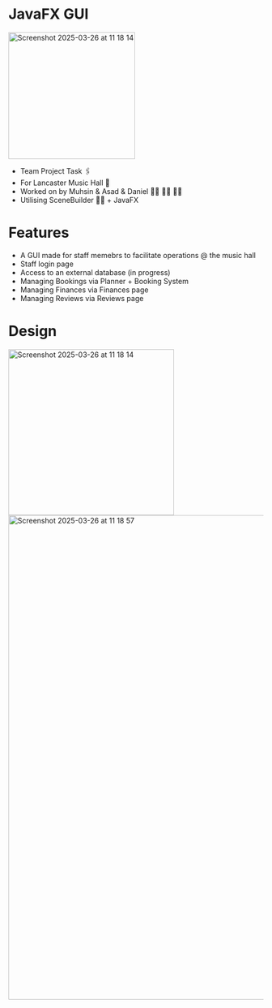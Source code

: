 # JavaFX GUI 
<img width="250" alt="Screenshot 2025-03-26 at 11 18 14" src="https://github.com/user-attachments/assets/33a46be4-9efc-4268-91fe-ae2fdab7d605" />

- Team Project Task 🖇️
- For Lancaster Music Hall 🎷
- Worked on by Muhsin & Asad & Daniel 👨‍💻 👨‍💻 👨‍💻
- Utilising SceneBuilder 👷‍♂️ + JavaFX

# Features
- A GUI made for staff memebrs to facilitate operations @ the music hall
- Staff login page
- Access to an external database (in progress)
- Managing Bookings via Planner + Booking System
- Managing Finances via Finances page
- Managing Reviews via Reviews page

# Design

<img width="327" alt="Screenshot 2025-03-26 at 11 18 14" src="https://github.com/user-attachments/assets/b98d498f-7c22-45e6-b6fb-d361197fe1ad" />

<img width="955" alt="Screenshot 2025-03-26 at 11 18 57" src="https://github.com/user-attachments/assets/3790fd85-20b4-4916-aa37-c7d911ea5f99" />

